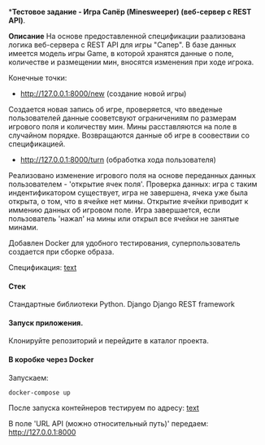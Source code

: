 ***Тестовое задание - Игра Сапёр (Minesweeper) (веб-сервер с REST API)**. 


**Описание**
На основе предоставленной спецификации раализована логика веб-сервера с REST API для игры "Сапер".
В базе данных имеется модель игры Game, в которой хранятся данные о поле, количестве и размещении мин, вносятся изменения при ходе игрока.

Конечные точки:
- http://127.0.0.1:8000/new (создание новой игры)

Создается новая запись об игре, проверяется, что введеные пользователей данные сооветсвуют ограничениям по размерам игрового поля и количеству мин. Мины расставляются на поле в случайном порядке. Возвращаются данные об игре в соовествии со спецификацией.

- http://127.0.0.1:8000/turn (обработка хода пользователя)

Реализовано изменение игрового поля на основе переданных данных пользователем - 'открытие ячек поля'. 
Проверка данных: игра с таким индентификатором существует, игра не завершена, ячека уже была открыта, о том, что в ячейке нет мины.
Открытие ячейки приводит к иммению данных об игровом поле.
Игра завершается, если пользователь 'нажал' на мины или открыл все ячейки не занятые минами.

Добавлен Docker для удобного тестирования, суперпользователь создается при сборке образа.

Спецификация: [text](https://minesweeper-test.studiotg.ru/swagger/)

#### Стек
Стандартные библиотеки Python.
Django
Django REST framework


#### Запуск приложения.

Клонируйте репозиторий и перейдите в каталог проекта.

#### В коробке через Docker

Запускаем:

`docker-compose up`

После запуска контейнеров тестируем по адресу:
[text](https://minesweeper-test.studiotg.ru/)

В поле 'URL API (можно относительный путь)' передаем: 
http://127.0.0.1:8000